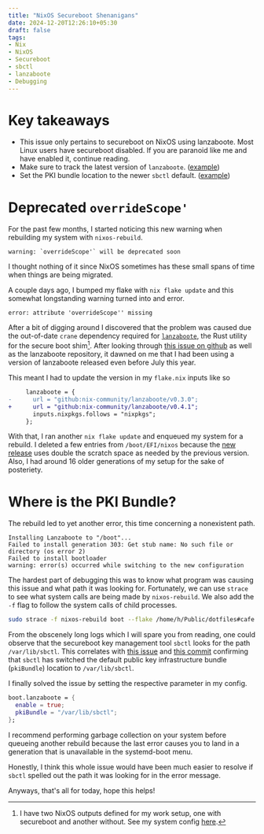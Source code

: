 ```yaml
---
title: "NixOS Secureboot Shenanigans"
date: 2024-12-20T12:26:10+05:30
draft: false
tags:
- Nix
- NixOS
- Secureboot
- sbctl
- lanzaboote
- Debugging
---
```


# Key takeaways

- This issue only pertains to secureboot on NixOS using lanzaboote. Most Linux users have secureboot disabled. If you are paranoid like me and have enabled it, continue reading.
- Make sure to track the latest version of `lanzaboote`. ([example](https://github.com/lavafroth/dotfiles/commit/4d64808ffbc135b5bf5a61df17ef02d7da8452b7))
- Set the PKI bundle location to the newer `sbctl` default. ([example](https://github.com/lavafroth/dotfiles/commit/1fa71734bb3af83b8de9134e68f0153f49a18205))

# Deprecated `overrideScope'`

For the past few months, I started noticing this new warning when rebuilding my system with `nixos-rebuild`.

```
warning: `overrideScope'` will be deprecated soon
```

I thought nothing of it since NixOS sometimes has these small spans of time when things are being migrated.

A couple days ago, I bumped my flake with `nix flake update` and this somewhat longstanding warning turned into
and error.

```
error: attribute 'overrideScope'' missing
```

After a bit of digging around I discovered that the problem was caused due the out-of-date `crane` dependency
required for [`lanzaboote`](https://github.com/nix-community/lanzaboote/), the Rust utility for the secure boot shim[^1]. After looking through [this issue on github](https://github.com/nix-community/lanzaboote/issues/411)
as well as the lanzaboote repository, it dawned on me that I had been using a version of lanzaboote released even before July this year.

This meant I had to update the version in my `flake.nix` inputs like so

```diff
     lanzaboote = {
-      url = "github:nix-community/lanzaboote/v0.3.0";
+      url = "github:nix-community/lanzaboote/v0.4.1";
       inputs.nixpkgs.follows = "nixpkgs";
     };
```

With that, I ran another `nix flake update` and enqueued my system for a rebuild.
I deleted a few entries from `/boot/EFI/nixos` because the [new release](https://github.com/nix-community/lanzaboote/releases/tag/v0.4.1) uses double the scratch space as needed by the previous version. Also, I had around 16 older generations of my setup for the sake of posteriety.

# Where is the PKI Bundle?

The rebuild led to yet another error, this time concerning a nonexistent path.

```
Installing Lanzaboote to "/boot"...
Failed to install generation 303: Get stub name: No such file or directory (os error 2)
Failed to install bootloader
warning: error(s) occurred while switching to the new configuration
```

The hardest part of debugging this was to know what program was causing this issue and what path it was looking for.
Fortunately, we can use `strace` to see what system calls are being made by `nixos-rebuild`. We also add the `-f` flag to follow the system
calls of child processes.

```sh
sudo strace -f nixos-rebuild boot --flake /home/h/Public/dotfiles#cafe
```

From the obscenely long logs which I will spare you from reading, one could observe that the secureboot key management tool `sbctl`
looks for the path `/var/lib/sbctl`. This correlates with [this issue](https://github.com/nix-community/lanzaboote/issues/413) and [this commit](https://github.com/Foxboron/sbctl/blob/cd6dd1c6a02f5b4b3b93669e78671b656ddcfe67/config/config.go#L107C19-L107C34) confirming that `sbctl` has switched the default
public key infrastructure bundle (`pkiBundle`) location to `/var/lib/sbctl`.

I finally solved the issue by setting the respective parameter in my config.

```nix
boot.lanzaboote = {
  enable = true;
  pkiBundle = "/var/lib/sbctl";
};
```

I recommend performing garbage collection on your system before queueing another rebuild because the last error
causes you to land in a generation that is unavailable in the systemd-boot menu.

Honestly, I think this whole issue would have been much easier to resolve if `sbctl` spelled out the path it was looking for in the error message.

Anyways, that's all for today, hope this helps! 

[^1]: I have two NixOS outputs defined for my work setup, one with secureboot and another without. See my system config [here](https://github.com/lavafroth/dotfiles).
